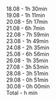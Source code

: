 18.08 -  1h  30min</br>
19.08 -  1h  11min</br>
20.08 -  5h  17min</br>
21.08 -  6h   7min</br>
22.08 -  7h  59min</br>
23.08 -  1h  49min</br>
24.08 -  2h  35min</br>
25.08 -  6h  56min</br>
26.08 -  1h  35min</br>
27.08 -  3h  53min</br>
28.08 -  3h  51min</br>
29.08 -  0h  51min</br>
30.08 -  0h  00min</br>
Total -   h    min 
